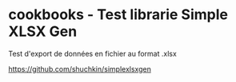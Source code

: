 # cookbooks - Test librarie Simple XLSX Gen

Test d'export de données en fichier au format .xlsx

https://github.com/shuchkin/simplexlsxgen
